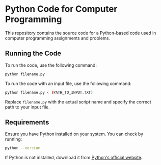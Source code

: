# Python Code for Computer Programming

This repository contains the source code for a Python-based code used in computer programming assignments and problems.

## Running the Code
To run the code, use the following command:

```sh
python filename.py
```

To run the code with an input file, use the following command:
```sh
python filename.py < (PATH_TO_INPUT.TXT)
```

Replace `filename.py` with the actual script name and specify the correct path to your input file.

## Requirements
Ensure you have Python installed on your system. You can check by running:

```sh
python --version
```

If Python is not installed, download it from [Python's official website](https://www.python.org/downloads/).


